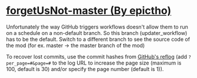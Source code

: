 # [forgetUsNot-master (By epictho)](https://github.com/epictho/forgetUsNot-master)

Unfortunately the way GitHub triggers workflows doesn't allow them to run on a schedule on a non-default branch. So this branch (updater_workflow) has to be the default. Switch to a different branch to see the source code of the mod (for ex. master -> the master branch of the mod)

To recover lost commits, use the commit hashes from [GitHub's reflog](https://api.github.com/repos/KtaneModules/forgetUsNot-master-epictho/events) (add `?per_page=#&page=#` to the log URL to increase the page size (maximum is 100, default is 30) and/or specify the page number (default is 1)).

